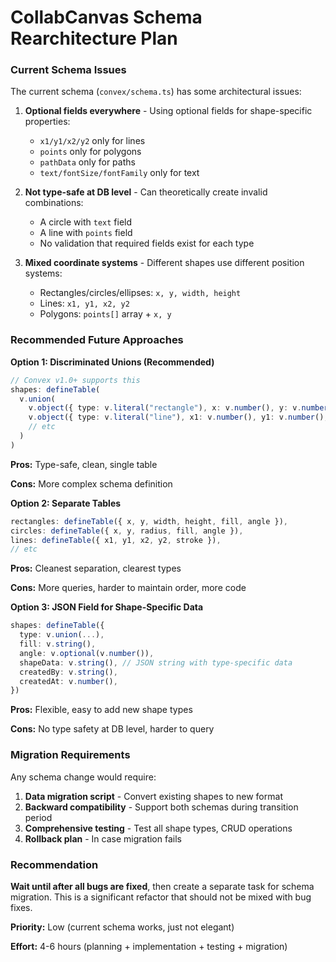 # CollabCanvas Schema Rearchitecture Plan

### Current Schema Issues

The current schema (`convex/schema.ts`) has some architectural issues:

1. **Optional fields everywhere** - Using optional fields for shape-specific properties:

   - `x1/y1/x2/y2` only for lines
   - `points` only for polygons  
   - `pathData` only for paths
   - `text/fontSize/fontFamily` only for text

2. **Not type-safe at DB level** - Can theoretically create invalid combinations:

   - A circle with `text` field
   - A line with `points` field
   - No validation that required fields exist for each type

3. **Mixed coordinate systems** - Different shapes use different position systems:

   - Rectangles/circles/ellipses: `x, y, width, height`
   - Lines: `x1, y1, x2, y2`
   - Polygons: `points[]` array + `x, y`

### Recommended Future Approaches

**Option 1: Discriminated Unions (Recommended)**

```typescript
// Convex v1.0+ supports this
shapes: defineTable(
  v.union(
    v.object({ type: v.literal("rectangle"), x: v.number(), y: v.number(), ... }),
    v.object({ type: v.literal("line"), x1: v.number(), y1: v.number(), ... }),
    // etc
  )
)
```

**Pros:** Type-safe, clean, single table

**Cons:** More complex schema definition

**Option 2: Separate Tables**

```typescript
rectangles: defineTable({ x, y, width, height, fill, angle }),
circles: defineTable({ x, y, radius, fill, angle }),
lines: defineTable({ x1, y1, x2, y2, stroke }),
// etc
```

**Pros:** Cleanest separation, clearest types

**Cons:** More queries, harder to maintain order, more code

**Option 3: JSON Field for Shape-Specific Data**

```typescript
shapes: defineTable({
  type: v.union(...),
  fill: v.string(),
  angle: v.optional(v.number()),
  shapeData: v.string(), // JSON string with type-specific data
  createdBy: v.string(),
  createdAt: v.number(),
})
```

**Pros:** Flexible, easy to add new shape types

**Cons:** No type safety at DB level, harder to query

### Migration Requirements

Any schema change would require:

1. **Data migration script** - Convert existing shapes to new format
2. **Backward compatibility** - Support both schemas during transition period
3. **Comprehensive testing** - Test all shape types, CRUD operations
4. **Rollback plan** - In case migration fails

### Recommendation

**Wait until after all bugs are fixed**, then create a separate task for schema migration. This is a significant refactor that should not be mixed with bug fixes.

**Priority:** Low (current schema works, just not elegant)

**Effort:** 4-6 hours (planning + implementation + testing + migration)
